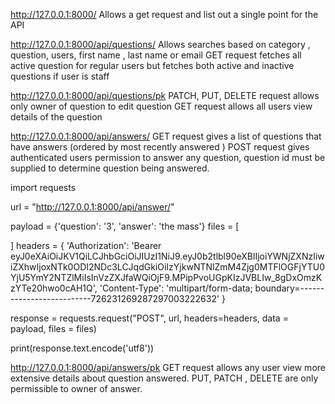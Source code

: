 
http://127.0.0.1:8000/
Allows a get request and list out a single point for the API

http://127.0.0.1:8000/api/questions/
Allows searches based on category , question, users, first name , last name or email
GET request fetches all active question for regular users but fetches both active and inactive questions if user is staff

http://127.0.0.1:8000/api/questions/pk
PATCH, PUT, DELETE request allows only owner of question to edit question
GET request allows all users view details of the question

http://127.0.0.1:8000/api/answers/
GET request gives a list of questions that have answers (ordered by most recently answered )
POST request gives authenticated users permission to answer any question, question id must be supplied to determine question being answered.

import requests

url = "http://127.0.0.1:8000/api/answer/"

payload = {'question': '3',
'answer': 'the mass'}
files = [

]
headers = {
  'Authorization': 'Bearer eyJ0eXAiOiJKV1QiLCJhbGciOiJIUzI1NiJ9.eyJ0b2tlbl90eXBlIjoiYWNjZXNzIiwiZXhwIjoxNTk0ODI2NDc3LCJqdGkiOiIzYjkwNTNlZmM4Zjg0MTFlOGFjYTU0YjU5YmY2NTZlMiIsInVzZXJfaWQiOjF9.MPipPvoUGpKIzJVBLIw_8gDxOmzKzYTe20hwo0cAH1Q',
  'Content-Type': 'multipart/form-data; boundary=--------------------------726231269287297003222632'
}

response = requests.request("POST", url, headers=headers, data = payload, files = files)

print(response.text.encode('utf8'))

http://127.0.0.1:8000/api/answers/pk
GET request allows any user view more extensive details about question answered. 
PUT, PATCH , DELETE are only permissible to owner of answer. 

